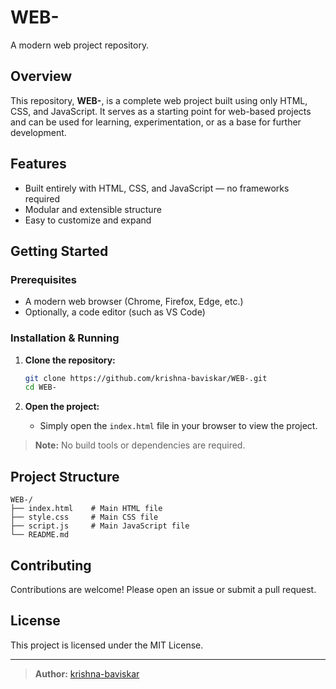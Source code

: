 # WEB-

A modern web project repository.

## Overview

This repository, **WEB-**, is a complete web project built using only HTML, CSS, and JavaScript. It serves as a starting point for web-based projects and can be used for learning, experimentation, or as a base for further development.

## Features

- Built entirely with HTML, CSS, and JavaScript — no frameworks required
- Modular and extensible structure
- Easy to customize and expand

## Getting Started

### Prerequisites

- A modern web browser (Chrome, Firefox, Edge, etc.)
- Optionally, a code editor (such as VS Code)

### Installation & Running

1. **Clone the repository:**
    ```bash
    git clone https://github.com/krishna-baviskar/WEB-.git
    cd WEB-
    ```

2. **Open the project:**
    - Simply open the `index.html` file in your browser to view the project.

> **Note:** No build tools or dependencies are required.

## Project Structure

```
WEB-/
├── index.html    # Main HTML file
├── style.css     # Main CSS file
├── script.js     # Main JavaScript file
└── README.md
```

## Contributing

Contributions are welcome! Please open an issue or submit a pull request.

## License

This project is licensed under the MIT License.

---

> **Author:** [krishna-baviskar](https://github.com/krishna-baviskar)
